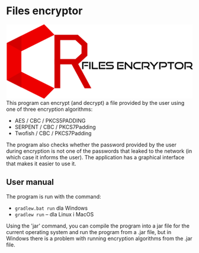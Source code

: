 # Files encryptor
![Logo](https://raw.githubusercontent.com/Haseoo/Files-Encryptor/master/src/main/resources/logo2.png?token=AI2P2C4DA2I7X55VOMQ24FK5A6I7G)
This program can encrypt (and decrypt) a file provided by the user using one of three encryption algorithms:
 - AES / CBC / PKCS5PADDING
 - SERPENT / CBC / PKCS7Padding
 - Twofish / CBC / PKCS7Padding
 
The program also checks whether the password provided by the user during encryption is not one of the passwords that leaked to the network (in which case it informs the user). The application has a graphical interface that makes it easier to use it.

## User manual

The program is run with the command:
-   `gradlew.bat run` dla Windows
-   `gradlew run` – dla Linux i MacOS
    
Using the 'jar' command, you can compile the program into a jar file for the current operating system and run the program from a .jar file, but in Windows there is a problem with running encryption algorithms from the .jar file.
